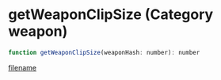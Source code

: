 # getWeaponClipSize (Category weapon)

```js
function getWeaponClipSize(weaponHash: number): number
```

[filename](getWeaponClipSize_m.md ':include')